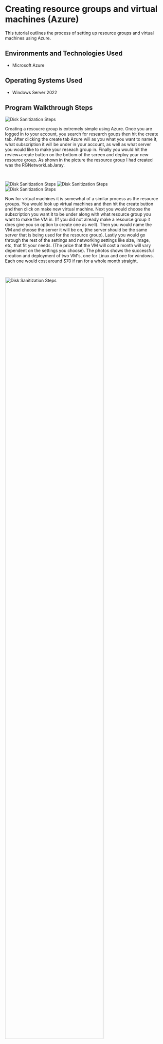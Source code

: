 <p align="center">

<h1>Creating resource groups and virtual machines (Azure)</h1>
This tutorial outlines the process of setting up resource groups and virtual machines using Azure.<br />

<h2>Environments and Technologies Used</h2>

- Microsoft Azure 

<h2>Operating Systems Used </h2>

- Windows Server 2022

<h2>Program Walkthrough Steps</h2>

<p>
<img src="https://i.imgur.com/Xjsvhps.png" alt="Disk Sanitization Steps"/>
</p>
<p>
Creating a resoucre group is extremely simple using Azure. Once you are logged in to your account, you search for research goups then hit the create tab. After clicking the create tab Azure will as you what you want to name it, what subscription it will be under in your account, as well as what server you would like to make your reseach group in. Finally you would hit the review+create button on the bottom of the screen and deploy your new resource group. As shown in the picture the resource group I had created was the RGNetworkLabJaray.
</p>
<br />

<p>
<img src="https://i.imgur.com/AX8437w.png" alt="Disk Sanitization Steps"/>
<img src="https://i.imgur.com/mnKODcN.png" alt="Disk Sanitization Steps"/>
<img src="https://i.imgur.com/dBxsS5q.png" alt="Disk Sanitization Steps"/>  
</p>
<p>
Now for virtual machines it is somewhat of a similar process as the resource groups. You would look up virtual machines and then hit the create button and then click on make new virtual machine. Next you would choose the subscription you want it to be under along with what resource group you want to make the VM in. (If you did not already make a resource group it does give you sn option to create one as well). Then you would name the VM and choose the server it will be on, (the server should be the same server that is being used for the resource group). Lastly you would go through the rest of the settings and networking settings like size, image, etc, that fit your needs. (The price that the VM will cost a month will vary dependent on the settings you choose). The photos shows the successful creation and deployment of two VM's, one for Linux and one for windows. Each one would cost around $70 if ran for a whole month straight.
</p>
<br />

<p>
<img src="https://i.imgur.com/DJmEXEB.png" height="80%" width="80%" alt="Disk Sanitization Steps"/>
</p>
<p>
Lorem ipsum dolor sit amet, consectetur adipiscing elit, sed do eiusmod tempor incididunt ut labore et dolore magna aliqua. Ut enim ad minim veniam, quis nostrud exercitation ullamco laboris nisi ut aliquip ex ea commodo consequat. Duis aute irure dolor in reprehenderit in voluptate velit esse cillum dolore eu fugiat nulla pariatur.
</p>
<br />
